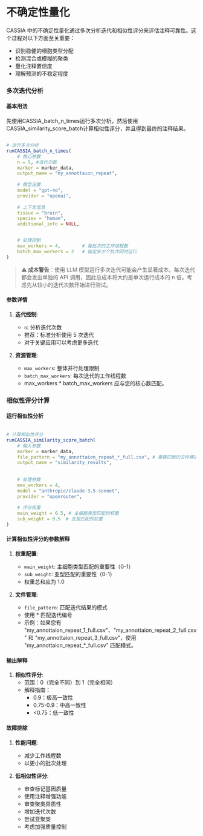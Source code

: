 # 不确定性量化

CASSIA 中的不确定性量化通过多次分析迭代和相似性评分来评估注释可靠性。这个过程对以下方面至关重要：

- 识别稳健的细胞类型分配
- 检测混合或模糊的聚类
- 量化注释置信度
- 理解预测的不稳定程度

### 多次迭代分析

#### 基本用法

先使用CASSIA_batch_n_times运行多次分析，然后使用CASSIA_similarity_score_batch计算相似性评分，并且得到最终的注释结果。

```R

# 运行多次分析
runCASSIA_batch_n_times(
    # 核心参数
    n = 5, #迭代次数
    marker = marker_data,
    output_name = "my_annottaion_repeat",
    
    # 模型设置
    model = "gpt-4o",
    provider = "openai",
    
    # 上下文信息
    tissue = "brain",
    species = "human",
    additional_info = NULL,


    # 处理控制
    max_workers = 4,        # 每批次的工作线程数
    batch_max_workers = 2   # 指定多少个批次同时运行
)
```

> **⚠️ 成本警告**：使用 LLM 模型运行多次迭代可能会产生显著成本。每次迭代都会发出单独的 API 调用，因此总成本将大约是单次运行成本的 n 倍。考虑先从较小的迭代次数开始进行测试。

#### 参数详情

1. **迭代控制**:
   - `n`: 分析迭代次数
   - 推荐：标准分析使用 5 次迭代
   - 对于关键应用可以考虑更多迭代

2. **资源管理**:
   - `max_workers`: 整体并行处理限制
   - `batch_max_workers`: 每次迭代的工作线程数
   - max_workers * batch_max_workers 应与您的核心数匹配。


### 相似性评分计算

#### 运行相似性分析
```R

# 计算相似性评分
runCASSIA_similarity_score_batch(
    # 输入参数
    marker = marker_data,
    file_pattern = "my_annottaion_repeat_*_full.csv", # 需要匹配的文件模式
    output_name = "similarity_results",
    
    
    # 处理参数
    max_workers = 4,
    model = "anthropic/claude-3.5-sonnet",
    provider = "openrouter",
    
    # 评分权重
    main_weight = 0.5, # 主细胞类型匹配的权重
    sub_weight = 0.5  # 亚型匹配的权重
)
```

#### 计算相似性评分的参数解释

1. **权重配置**:
   - `main_weight`: 主细胞类型匹配的重要性（0-1）
   - `sub_weight`: 亚型匹配的重要性（0-1）
   - 权重总和应为 1.0

2. **文件管理**:
   - `file_pattern`: 匹配迭代结果的模式
   - 使用 * 匹配迭代编号
   - 示例：如果您有 "my_annottaion_repeat_1_full.csv"、"my_annottaion_repeat_2_full.csv" 和 "my_annottaion_repeat_3_full.csv"，使用 "my_annottaion_repeat_*_full.csv" 匹配模式。

#### 输出解释

1. **相似性评分**:
   - 范围：0（完全不同）到 1（完全相同）
   - 解释指南：
     - 0.9：极高一致性
     - 0.75-0.9：中高一致性
     - <0.75：低一致性

#### 故障排除

1. **性能问题**:
   - 减少工作线程数
   - 以更小的批次处理

2. **低相似性评分**:
   - 审查标记基因质量
   - 使用注释增强功能
   - 审查聚类异质性
   - 增加迭代次数
   - 尝试亚聚类
   - 考虑加强质量控制